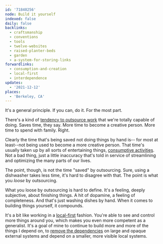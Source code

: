 ```yaml
---
id: '71840256'
node: Build it yourself
indexed: false
daily: false
backlinks:
  - craftsmanship
  - conventions
  - tools
  - twelve-websites
  - raised-planter-beds
  - garden
  - a-system-for-storing-links
forwardlinks:
  - consumption-and-creation
  - local-first
  - interdependence
updates:
  - '2021-12-12'
places:
  - 'Berkeley, CA'
---
```

It's a general principle. If you can, do it. For the most part. 

There's a kind of [tendency to outsource work](https://nav.al/hourly-rate) that we're totally capable of doing. Saves time, they say. More time to become a creative person. More time to spend with family. Right. 

Clearly the time that's being saved not doing things by hand is-- for most at least--not being used to become a more creative person. That time's usually taken up by all sorts of entertaining things, [consumptive activities](consumption-and-creation.md). Not a bad thing, just a little inaccuracy that's told in service of streamlining and optimizing the many parts of our lives. 

The point, though, is not the time "saved" by outsourcing. Sure, using a dishwasher takes less time, it's hard to disagree with that. The point is what you *loose* by outsourcing. 

What you loose by outsourcing is hard to define. It's a feeling, deeply subjective, about finishing things. A hit of dopamine, a feeling of completeness. And that's just washing dishes by hand. When it comes to building things yourself, it compounds.

It's a bit like working in a [local-first](local-first.md) fashion. You're able to see and control more things around you, which makes you even more competent as a generalist. It's a goal of mine to continue to build more and more of the things I depend on, to [remove the dependencies](interdependence.md) on large and opaque external systems and depend on a smaller, more visible local systems.


